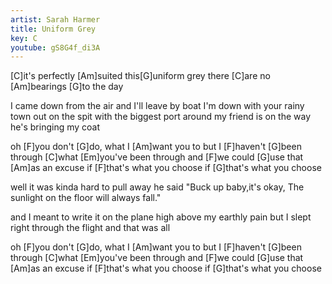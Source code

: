 ```yaml
---
artist: Sarah Harmer
title: Uniform Grey
key: C
youtube: gS8G4f_di3A
---
```


[C]it's perfectly [Am]suited
this[G]uniform grey
there [C]are no [Am]bearings
[G]to the day

I came down from the air
and I'll leave by boat
I'm down with your rainy town
out on the spit
with the biggest port around
my friend is on the way
he's bringing my coat

oh [F]you don't [G]do, what I [Am]want you to
but I [F]haven't [G]been
through [C]what [Em]you've been through
and [F]we could [G]use that
[Am]as an excuse
if [F]that's what you choose
if [G]that's what you choose

well it was kinda hard
to pull away
he said "Buck up baby,it's okay,
The sunlight on the floor will always fall."

and I meant to write it on the plane
high above my earthly pain
but I slept right through the flight
and that was all

oh [F]you don't [G]do, what I [Am]want you to
but I [F]haven't [G]been
through [C]what [Em]you've been through
and [F]we could [G]use that
[Am]as an excuse
if [F]that's what you choose
if [G]that's what you choose
